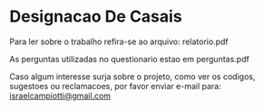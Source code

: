 # Designacao De Casais

Para ler sobre o trabalho refira-se ao arquivo: relatorio.pdf

As perguntas utilizadas no questionario estao em perguntas.pdf

Caso algum interesse surja sobre o projeto, como ver os codigos, sugestoes ou reclamacoes, por favor enviar e-mail para:
israelcampiotti@gmail.com
